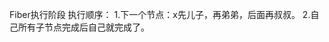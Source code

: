 <!--
 * @,@Date: ,: 2021-01-02 15:52:55
 * @,@Autor: ,: 肖月萍
 * @,@Description: ,: Do not edit
 * @,@LastEditors: ,: 肖月萍
 * @,@LastEditTime: ,: 2021-01-02 15:57:16
 -->
 
 Fiber执行阶段
  执行顺序：
    1.下一个节点：x先儿子，再弟弟，后面再叔叔。
    2.自己所有子节点完成后自己就完成了。


